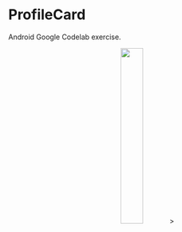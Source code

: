 # ProfileCard
Android Google Codelab exercise.
<p align="center">
  <img src="https://github.com/arturoo-dev/ProfileCard/assets/68787405/d2d2101f-60eb-4759-a5e9-d91a821e9465" width="30%" height="30%">>
</p>
